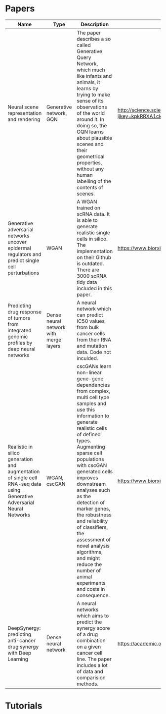 # Papers

| ﻿Name                                                                                                                     | Type                                   | Description                                                                                                                                                                                                                                                                                                                                                                                                                                                             | URL                                                                                            |
|--------------------------------------------------------------------------------------------------------------------------|----------------------------------------|-------------------------------------------------------------------------------------------------------------------------------------------------------------------------------------------------------------------------------------------------------------------------------------------------------------------------------------------------------------------------------------------------------------------------------------------------------------------------|------------------------------------------------------------------------------------------------|
| Neural scene representation and rendering                                                                                | Generative network, GQN                | The paper describes a so called Generative Query Network, which much like infants and animals, it learns by trying to make sense of its observations of the world around it. In doing so, the GQN learns about plausible scenes and their geometrical properties, without any human labelling of the contents of scenes.                                                                                                                                                | http://science.sciencemag.org/content/360/6394/1204?ijkey=kpkRRXA1ckHD6&keytype=ref&siteid=sci |
| Generative adversarial networks uncover epidermal regulators and predict single cell perturbations                       | WGAN                                   | A WGAN trained on scRNA data. It is able to generate realistic single cells in silico. The implementation on their Github is outdated. There are 3000 scRNA tidy data included in this paper.                                                                                                                                                                                                                                                                           | https://www.biorxiv.org/content/early/2018/02/08/262501                                        |
| Predicting drug response of tumors from integrated genomic profiles by deep neural networks                              | Dense neural network with merge layers | A neural network which can predict IC50 values from bulk cancer cells from  their RNA and mutation data. Code not inculded.                                                                                                                                                                                                                                                                                                                                             |                                                                                                |
| Realistic in silico generation and augmentation of single cell RNA-seq data using Generative Adversarial Neural Networks | WGAN, cscGAN                           | cscGANs learn non-linear gene-gene dependencies from complex, multi cell type samples and use this information to generate realistic cells of defined types. Augmenting sparse cell populations with cscGAN generated cells improves downstream analyses such as the detection of marker genes, the robustness and reliability of classifiers, the assessment of novel analysis algorithms, and might reduce the number of animal experiments and costs in consequence. | https://www.biorxiv.org/content/early/2018/08/13/390153                                        |
| DeepSynergy: predicting anti-cancer drug synergy with Deep Learning                                                      | Dense neural network                   | A neural networks which aims to predict the synergy score of a drug combination on a given cancer cell line. The paper includes a lot of data and comparision methods.                                                                                                                                                                                                                                                                                                  | https://academic.oup.com/bioinformatics/article/34/9/1538/4747884                              |

# Tutorials

